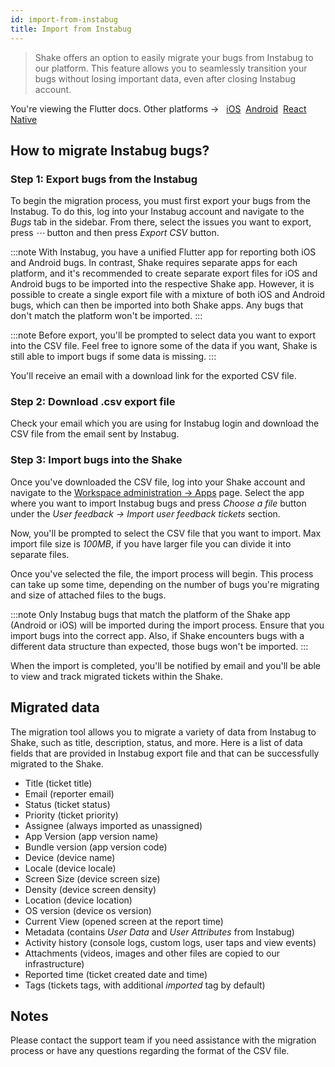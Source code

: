 ```yaml
---
id: import-from-instabug
title: Import from Instabug
---
```


> Shake offers an option to easily migrate your bugs from Instabug to our platform.
This feature allows you to seamlessly transition your bugs without losing important data, even after closing Instabug account.

<p class="p2 mt-40">You're viewing the Flutter docs. Other platforms → &nbsp;
<a href="/docs/ios/import-from-instabug/">iOS</a>&nbsp;
<a href="/docs/android/import-from-instabug/">Android</a>&nbsp;  
<a href="/docs/react/import-from-instabug/">React Native</a>&nbsp; 
</p>

## How to migrate Instabug bugs?

### Step 1: Export bugs from the Instabug
To begin the migration process, you must first export your bugs from the Instabug.
To do this, log into your Instabug account and navigate to the _Bugs_ tab in the sidebar.
From there, select the issues you want to export, press _⋯_ button and then press _Export CSV_ button.

:::note
With Instabug, you have a unified Flutter app for reporting both iOS and Android bugs.
In contrast, Shake requires separate apps for each platform, and it's recommended to create separate export files for iOS and Android bugs to be imported into the respective Shake app.
However, it is possible to create a single export file with a mixture of both iOS and Android bugs, which can then be imported into both Shake apps.
Any bugs that don't match the platform won't be imported.
:::

:::note
Before export, you'll be prompted to select data you want to export into the CSV file.
Feel free to ignore some of the data if you want, Shake is still able to import bugs if some data is missing.
:::

You'll receive an email with a download link for the exported CSV file.

### Step 2: Download .csv export file
Check your email which you are using for Instabug login
and download the CSV file from the email sent by Instabug.

### Step 3: Import bugs into the Shake
Once you've downloaded the CSV file, log into your Shake account and navigate to the [Workspace administration → Apps](https://app.shakebugs.com) page.
Select the app where you want to import Instabug bugs and press _Choose a file_ button under the _User feedback → Import user feedback tickets_ section.

Now, you'll be prompted to select the CSV file that you want to import.
Max import file size is _100MB_, if you have larger file you can divide it into separate files.

Once you've selected the file, the import process will begin. This process can take up some time, depending on the number of bugs you're migrating and size of attached files to the bugs.

:::note
Only Instabug bugs that match the platform of the Shake app (Android or iOS) will be imported during the import process.
Ensure that you import bugs into the correct app.
Also, if Shake encounters bugs with a different data structure than expected, those bugs won't be imported.
:::

When the import is completed, you'll be notified by email and you'll be able to view and track migrated tickets within the Shake.

## Migrated data

The migration tool allows you to migrate a variety of data from Instabug to Shake, such as title, description, status, and more.
Here is a list of data fields that are provided in Instabug export file and that can be successfully migrated to the Shake.

- Title (ticket title)
- Email (reporter email)
- Status (ticket status)
- Priority (ticket priority)
- Assignee (always imported as unassigned)
- App Version (app version name)
- Bundle version (app version code)
- Device (device name)
- Locale (device locale)
- Screen Size (device screen size)
- Density  (device screen density)
- Location (device location)
- OS version (device os version)
- Current View (opened screen at the report time)
- Metadata (contains _User Data_ and _User Attributes_ from Instabug)
- Activity history (console logs, custom logs, user taps and view events)
- Attachments (videos, images and other files are copied to our infrastructure)
- Reported time (ticket created date and time)
- Tags (tickets tags, with additional _imported_ tag by default)

## Notes

Please contact the support team if you need assistance with the migration process or have any questions regarding the format of the CSV file.
